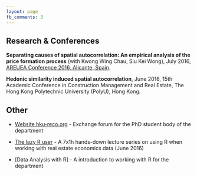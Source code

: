 ```yaml
---
layout: page
fb_comments: 3
---
```


## Research & Conferences

__Separating causes of spatial autocorrelation: An empirical analysis of the price formation process__ (with Kwong Wing Chau, Siu Kei Wong), July 2016, [AREUEA Conference 2016, Alicante, Spain](http://web.ua.es/areuea/).

__Hedonic similarity induced spatial autocorrelation__, June 2016, 15th Academic Conference in Construction Management and Real Estate, The Hong Kong Polytechnic University (PolyU), Hong Kong.

## Other

- [Website hku-reco.org](www.hku-reco.org) - Exchange forum for the PhD student body of the department

- [The lazy R user](http://nasoultanidis.github.io/the-lazy-r-user/) - A 7x1h hands-down lecture series on using R when working with real estate economics data (June 2016)

- [Data Analysis with R] - A introduction to working with R for the department
